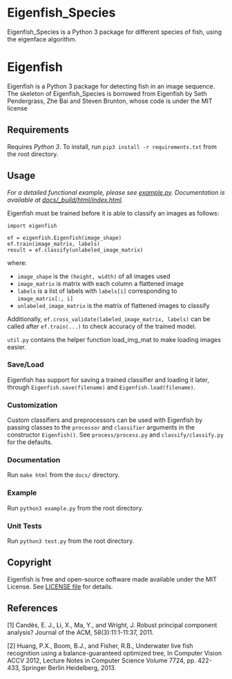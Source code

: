 # Eigenfish_Species
Eigenfish_Species is a Python 3 package for different species of fish, using the eigenface algorithm.

# Eigenfish
Eigenfish is a Python 3 package for detecting fish in an image sequence. 
The skeleton of Eigenfish_Species is borrowed from Eigenfish by Seth Pendergrass, Zhe Bai and Steven Brunton, whose code is under the MIT license

## Requirements
Requires *Python 3*.
To install, run `pip3 install -r requirements.txt` from the root directory.

## Usage
*For a detailed functional example, please see [example.py](example.py).*
*Documentation is available at [docs/_build/html/index.html](docs/_build/html/index.html).*

Eigenfish must be trained before it is able to classify an images as follows:
```
import eigenfish

ef = eigenfish.Eigenfish(image_shape)
ef.train(image_matrix, labels)
result = ef.classify(unlabeled_image_matrix)
```
where:
- `image_shape` is the `(height, width)` of all images used
- `image_matrix` is matrix with each column a flattened image
- `labels` is a list of labels with `labels[i]` corresponding to
`image_matrix[:, i]`
- `unlabeled_image_matrix` is the matrix of flattened images to classify

Additionally, `ef.cross_validate(labeled_image_matrix, labels)` can be called
after `ef.train(...)` to check accuracy of the trained model.

`util.py` contains the helper function load_img_mat to make loading images easier.

### Save/Load
Eigenfish has support for saving a trained classifier and loading it later,
through `Eigenfish.save(filename)` and `Eigenfish.load(filename)`.

### Customization
Custom classifiers and preprocessors can be used with Eigenfish by passing
classes to the `processor` and `classifier` arguments in the constructor
`Eigenfish()`.
See `process/process.py` and `classify/classify.py` for the defaults.

### Documentation
Run `make html` from the `docs/` directory.

### Example
Run `python3 example.py` from the root directory.

### Unit Tests
Run `python3 test.py` from the root directory.

## Copyright
Eigenfish is free and open-source software made available under the MIT License.
See [LICENSE file](LICENSE) for details.

## References
[1] Candès, E. J., Li, X., Ma, Y., and Wright, J. Robust principal component analysis? Journal of the ACM, 58(3):11:1-11:37, 2011.

[2] Huang, P.X., Boom, B.J., and Fisher, R.B., Underwater live fish recognition using a balance-guaranteed optimized tree, In Computer Vision ACCV 2012, Lecture Notes in Computer Science Volume 7724, pp. 422- 433, Springer Berlin Heidelberg, 2013.
